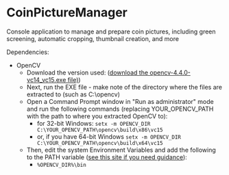 # CoinPictureManager

Console application to manage and prepare coin pictures, including green screening, automatic cropping, thumbnail creation, and more

Dependencies:
-  OpenCV
   -  Download the version used: ([download the opencv-4.4.0-vc14_vc15.exe file)](https://github.com/opencv/opencv/releases/tag/4.4.0))
   - Next, run the EXE file - make note of the directory where the files are extracted to (such as C:\opencv)
	- Open a Command Prompt window in "Run as administrator" mode and run the following commands (replacing YOUR_OPENCV_PATH with the path to where you extracted OpenCV to):
	   - for 32-bit Windows:
			`setx -m OPENCV_DIR C:\YOUR_OPENCV_PATH\opencv\build\x86\vc15`
	   - or, if you have 64-bit Windows
			`setx -m OPENCV_DIR C:\YOUR_OPENCV_PATH\opencv\build\x64\vc15`
   - Then, edit the system Environment Variables and add the following to the PATH variable ([see this site if you need guidance](https://www.howtogeek.com/118594/how-to-edit-your-system-path-for-easy-command-line-access/)):
      - `%OPENCV_DIR%\bin`